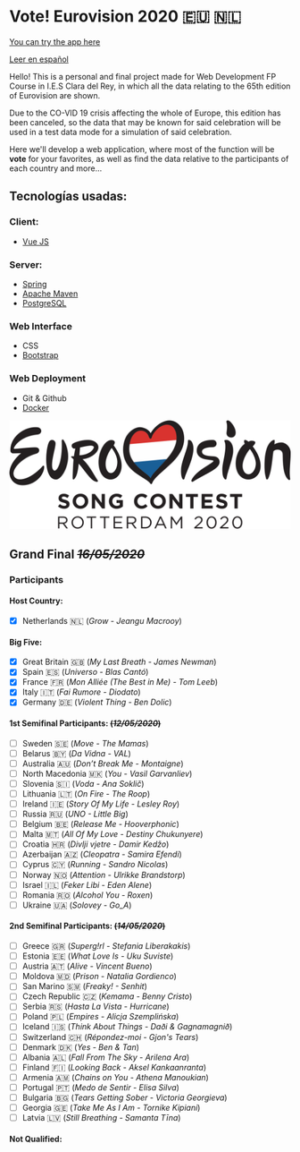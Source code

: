 # Vote! Eurovision 2020 :eu: :netherlands:

[You can try the app here](https://vote-eurovision2020.herokuapp.com/)

[Leer en español](https://github.com/missmay4/Eurovision-2020-Project/blob/master/README-ES.md)

Hello! This is a personal and final project made for Web Development FP Course in I.E.S Clara del Rey, in which all the data relating to the 65th edition of Eurovision are shown.

Due to the CO-VID 19 crisis affecting the whole of Europe, this edition has been canceled, so the data that may be known for said celebration will be used in a test data mode for a simulation of said celebration.

Here we'll develop a web application, where most of the function will be **vote** for your favorites, as well as find the data relative to the participants of each country and more...

## Tecnologías usadas: 
### Client: 
* [Vue JS](https://vuejs.org/)
### Server: 
* [Spring](https://spring.io/projects/spring-framework)
* [Apache Maven](https://maven.apache.org/)
* [PostgreSQL](https://www.postgresql.org/)
### Web Interface
* CSS
* [Bootstrap](https://getbootstrap.com/)
### Web Deployment
* Git & Github
* [Docker](https://www.docker.com/)

![Eurovision2020](eurovision-2020-rotterdam.svg)

## Grand Final ~~_16/05/2020_~~

### Participants

#### Host Country:

- [x] Netherlands :netherlands: (_Grow - Jeangu Macrooy_)

#### Big Five:

- [x] Great Britain :uk: (_My Last Breath - James Newman_)
- [x] Spain :es: (_Universo - Blas Cantó_)
- [x] France :fr: (_Mon Alliée (The Best in Me) - Tom Leeb_)
- [x] Italy :it: (_Fai Rumore - Diodato_)
- [x] Germany :de: (_Violent Thing - Ben Dolic_)

#### 1st Semifinal Participants: ~~(_12/05/2020_)~~

- [ ] Sweden :sweden: (_Move - The Mamas_)
- [ ] Belarus :belarus: (_Da Vidna - VAL_)
- [ ] Australia :australia: (_Don’t Break Me - Montaigne_)
- [ ] North Macedonia :macedonia: (_You - Vasil Garvanliev_)
- [ ] Slovenia :slovenia: (_Voda - Ana Soklič_)
- [ ] Lithuania :lithuania: (_On Fire - The Roop_)
- [ ] Ireland :ireland: (_Story Of My Life - Lesley Roy_)
- [ ] Russia :ru: (_UNO - Little Big_)
- [ ] Belgium :belgium: (_Release Me - Hooverphonic_)
- [ ] Malta :malta: (_All Of My Love - Destiny Chukunyere_)
- [ ] Croatia :croatia: (_Divlji vjetre - Damir Kedžo_)
- [ ] Azerbaijan :azerbaijan: (_Cleopatra - Samira Efendi_)
- [ ] Cyprus :cyprus: (_Running - Sandro Nicolas_)
- [ ] Norway :norway: (_Attention - Ulrikke Brandstorp_)
- [ ] Israel :israel: (_Feker Libi - Eden Alene_)
- [ ] Romania :romania: (_Alcohol You - Roxen_)
- [ ] Ukraine :ukraine: (_Solovey - Go_A_)

#### 2nd Semifinal Participants: ~~(_14/05/2020_)~~

- [ ] Greece :greece: (_Superg!rl - Stefania Liberakakis_)
- [ ] Estonia :estonia: (_What Love Is - Uku Suviste_)
- [ ] Austria :austria: (_Alive - Vincent Bueno_)
- [ ] Moldova :moldova: (_Prison - Natalia Gordienco_)
- [ ] San Marino :san_marino: (_Freaky! - Senhit_)
- [ ] Czech Republic :czech_republic: (_Kemama - Benny Cristo_)
- [ ] Serbia :serbia: (_Hasta La Vista - Hurricane_)
- [ ] Poland :poland: (_Empires - Alicja Szemplińska_)
- [ ] Iceland :iceland: (_Think About Things - Daði & Gagnamagnið_)
- [ ] Switzerland :switzerland: (_Répondez-moi - Gjon's Tears_)
- [ ] Denmark :denmark: (_Yes - Ben & Tan_)
- [ ] Albania :albania: (_Fall From The Sky - Arilena Ara_)
- [ ] Finland :finland: (_Looking Back - Aksel Kankaanranta_)
- [ ] Armenia :armenia: (_Chains on You - Athena Manoukian_)
- [ ] Portugal :portugal: (_Medo de Sentir - Elisa Silva_)
- [ ] Bulgaria :bulgaria: (_Tears Getting Sober - Victoria Georgieva_)
- [ ] Georgia :georgia: (_Take Me As I Am - Tornike Kipiani_)
- [ ] Latvia :latvia: (_Still Breathing - Samanta Tīna_)

#### Not Qualified:

